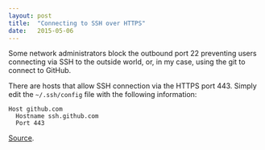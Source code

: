```yaml
---
layout: post
title:  "Connecting to SSH over HTTPS"
date:   2015-05-06
---
```

Some network administrators block the outbound port 22 preventing users connecting via SSH to the outside world, or, in my case, using the git to connect to GitHub.

There are hosts that allow SSH connection via the HTTPS port 443. Simply edit the `~/.ssh/config` file with the following information:

```
Host github.com
  Hostname ssh.github.com
  Port 443
```

[Source][1].

[1]: https://help.github.com/articles/using-ssh-over-the-https-port/
